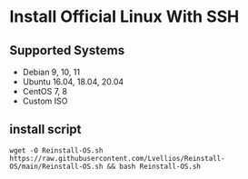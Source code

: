 # Install Official Linux With SSH

## Supported Systems
- Debian 9, 10, 11
- Ubuntu 16.04, 18.04, 20.04
- CentOS 7, 8
- Custom ISO

## install script

```
wget -O Reinstall-OS.sh https://raw.githubusercontent.com/Lvellios/Reinstall-OS/main/Reinstall-OS.sh && bash Reinstall-OS.sh
```